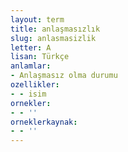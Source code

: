 ```yaml
---
layout: term
title: anlaşmasızlık
slug: anlasmasizlik
letter: A
lisan: Türkçe
anlamlar:
- Anlaşmasız olma durumu
ozellikler:
- - isim
ornekler:
- - ''
orneklerkaynak:
- - ''
---
```

